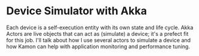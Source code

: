 # Device Simulator with Akka

Each device is a self-execution entity with its own state and life cycle. Akka Actors are live objects that can act as (simulate) a device; it's a prefect fit for this job. I'll talk about how I use several actors to simulate a device and how Kamon can help with application monitoring and performance tuning.
